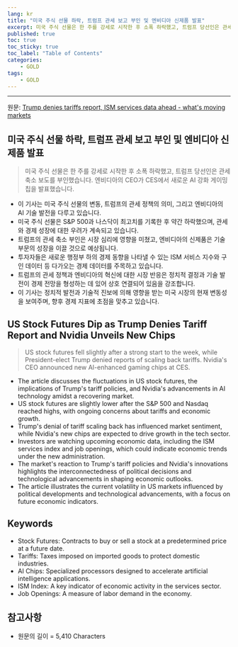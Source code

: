 ```yaml
---
lang: kr
title: "미국 주식 선물 하락, 트럼프 관세 보고 부인 및 엔비디아 신제품 발표"
excerpt: 미국 주식 선물은 한 주를 강세로 시작한 후 소폭 하락했고, 트럼프 당선인은 관세 축소 보도를 부인했습니다. 엔비디아의 CEO가 CES에서 새로운 AI 강화 게이밍 칩을 발표했습니다.
published: true
toc: true
toc_sticky: true
toc_label: "Table of Contents"
categories:
    - GOLD
tags:
    - GOLD
---
```


---

  원문: [Trump denies tariffs report, ISM services data ahead - what's moving markets](https://www.investing.com/news/economy/trump-denies-tariffs-report-ism-services-data-ahead--whats-moving-markets-3799282)

## 미국 주식 선물 하락, 트럼프 관세 보고 부인 및 엔비디아 신제품 발표

> 미국 주식 선물은 한 주를 강세로 시작한 후 소폭 하락했고, 트럼프 당선인은 관세 축소 보도를 부인했습니다. 엔비디아의 CEO가 CES에서 새로운 AI 강화 게이밍 칩을 발표했습니다.


- 이 기사는 미국 주식 선물의 변동, 트럼프의 관세 정책의 의미, 그리고 엔비디아의 AI 기술 발전을 다루고 있습니다.
- 미국 주식 선물은 S&P 500과 나스닥이 최고치를 기록한 후 약간 하락했으며, 관세와 경제 성장에 대한 우려가 계속되고 있습니다.
- 트럼프의 관세 축소 부인은 시장 심리에 영향을 미쳤고, 엔비디아의 신제품은 기술 부문의 성장을 이끌 것으로 예상됩니다.
- 투자자들은 새로운 행정부 하의 경제 동향을 나타낼 수 있는 ISM 서비스 지수와 구인 데이터 등 다가오는 경제 데이터를 주목하고 있습니다.
- 트럼프의 관세 정책과 엔비디아의 혁신에 대한 시장 반응은 정치적 결정과 기술 발전이 경제 전망을 형성하는 데 있어 상호 연결되어 있음을 강조합니다.
- 이 기사는 정치적 발전과 기술적 진보에 의해 영향을 받는 미국 시장의 현재 변동성을 보여주며, 향후 경제 지표에 초점을 맞추고 있습니다.

## US Stock Futures Dip as Trump Denies Tariff Report and Nvidia Unveils New Chips

> US stock futures fell slightly after a strong start to the week, while President-elect Trump denied reports of scaling back tariffs. Nvidia's CEO announced new AI-enhanced gaming chips at CES.


- The article discusses the fluctuations in US stock futures, the implications of Trump's tariff policies, and Nvidia's advancements in AI technology amidst a recovering market.
- US stock futures are slightly lower after the S&P 500 and Nasdaq reached highs, with ongoing concerns about tariffs and economic growth.
- Trump's denial of tariff scaling back has influenced market sentiment, while Nvidia's new chips are expected to drive growth in the tech sector.
- Investors are watching upcoming economic data, including the ISM services index and job openings, which could indicate economic trends under the new administration.
- The market's reaction to Trump's tariff policies and Nvidia's innovations highlights the interconnectedness of political decisions and technological advancements in shaping economic outlooks.
- The article illustrates the current volatility in US markets influenced by political developments and technological advancements, with a focus on future economic indicators.

## Keywords

- Stock Futures: Contracts to buy or sell a stock at a predetermined price at a future date.
- Tariffs: Taxes imposed on imported goods to protect domestic industries.
- AI Chips: Specialized processors designed to accelerate artificial intelligence applications.
- ISM Index: A key indicator of economic activity in the services sector.
- Job Openings: A measure of labor demand in the economy.

## 참고사항

- 원문의 길이 = 5,410 Characters

